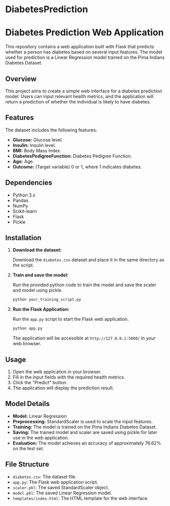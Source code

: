 # DiabetesPrediction
# Diabetes Prediction Web Application

This repository contains a web application built with Flask that predicts whether a person has diabetes based on several input features. The model used for prediction is a Linear Regression model trained on the Pima Indians Diabetes Dataset.

## Overview

This project aims to create a simple web interface for a diabetes prediction model. Users can input relevant health metrics, and the application will return a prediction of whether the individual is likely to have diabetes.

## Features

The dataset includes the following features:

* **Glucose:** Glucose level.
* **Insulin:** Insulin level.
* **BMI:** Body Mass Index.
* **DiabetesPedigreeFunction:** Diabetes Pedigree Function.
* **Age:** Age.
* **Outcome:** (Target variable) 0 or 1, where 1 indicates diabetes.

## Dependencies

* Python 3.x
* Pandas
* NumPy
* Scikit-learn
* Flask
* Pickle

## Installation

1.  **Download the dataset:**

    Download the `diabetes.csv` dataset and place it in the same directory as the script.

2.  **Train and save the model:**

    Run the provided python code to train the model and save the scaler and model using pickle.

    ```bash
    python your_training_script.py
    ```

3.  **Run the Flask Application:**

    Run the `app.py` script to start the Flask web application.

    ```bash
    python app.py
    ```

    The application will be accessible at `http://127.0.0.1:5000/` in your web browser.

## Usage

1.  Open the web application in your browser.
2.  Fill in the input fields with the required health metrics.
3.  Click the "Predict" button.
4.  The application will display the prediction result.

## Model Details

* **Model:** Linear Regression
* **Preprocessing:** StandardScaler is used to scale the input features.
* **Training:** The model is trained on the Pima Indians Diabetes Dataset.
* **Saving:** The trained model and scaler are saved using pickle for later use in the web application.
* **Evaluation:** The model achieves an accuracy of approximately 76.62% on the test set.

## File Structure

* `diabetes.csv`: The dataset file.
* `app.py`: The Flask web application script.
* `scaler.pkl`: The saved StandardScaler object.
* `model.pkl`: The saved Linear Regression model.
* `templates/index.html`: The HTML template for the web interface.



